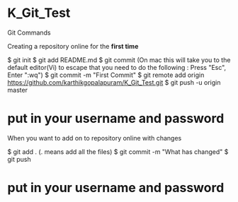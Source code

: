 # K_Git_Test

Git Commands

Creating a repository online for the <b>first time</b>

$ git init
$ git add README.md
$ git commit
(On mac this will take you to the default editor(Vi) to escape that you need to do the following : Press "Esc", Enter ":wq")
$ git commit -m "First Commit"
$ git remote add origin https://github.com/karthikgopalapuram/K_Git_Test.git
$ git push -u origin master
# put in your username and password

When you want to add on to repository online with changes

$ git add . 
(. means add all the files)
$ git commit -m "What has changed"
$ git push
# put in your username and password